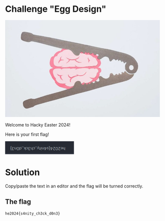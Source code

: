 # Challenge "Egg Design"
![Banner Image](banner.png)

Welcome to Hacky Easter 2024!

Here is your first flag!

![Flag](flag.png)


# Solution
Copy/paste the text in an editor and the flag will be turned correctly.

## The flag
    he2024{s4nity_ch3ck_d0n3}
